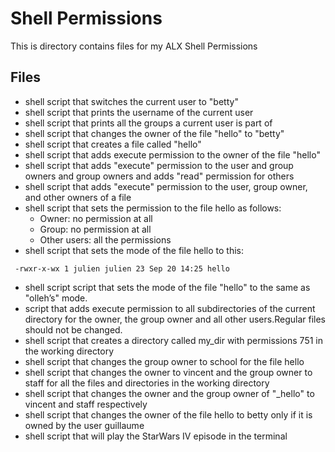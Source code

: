 # Shell Permissions

This is directory contains files for my ALX Shell Permissions

## Files

* shell script that switches the current user to "betty"
* shell script that prints the username of the current user
* shell script that prints all the groups a current user is part of
* shell script that changes the owner of the file "hello" to "betty"
* shell script that creates a file called "hello"
* shell script that adds execute permission to the owner of the file "hello"
* shell script that adds "execute" permission to the user and group owners and group owners and adds "read" permission for others
* shell script that adds "execute" permission to the user, group owner, and other owners of a file
* shell script that sets the permission to the file hello as follows:
	* Owner: no permission at all
	* Group: no permission at all
	* Other users: all the permissions
* shell script that sets the mode of the file hello to this:
```
 -rwxr-x-wx 1 julien julien 23 Sep 20 14:25 hello
```
* shell script script that sets the mode of the file "hello" to the same as "olleh’s" mode.
* script that adds execute permission to all subdirectories of the current directory for the owner, the group owner and all other users.Regular files should not be changed.
* shell script that creates a directory called my_dir with permissions 751 in the working directory
* shell script that changes the group owner to school for the file hello
* shell script that changes the owner to vincent and the group owner to staff for all the files and directories in the working directory
* shell script that changes the owner and the group owner of "\_hello" to vincent and staff respectively
* shell script that changes the owner of the file hello to betty only if it is owned by the user guillaume
* shell script that will play the StarWars IV episode in the terminal
